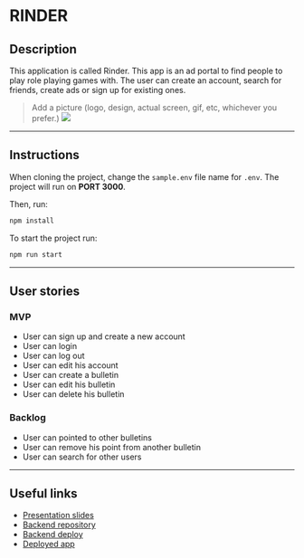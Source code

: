 # RINDER

## Description

This application is called Rinder. This app is an ad portal to find people to play role playing games with. The user can create an account, search for friends, create ads or sign up for existing ones.

> Add a picture (logo, design, actual screen, gif, etc, whichever you prefer.)
> ![](logogreenbig.png)

---

## Instructions

When cloning the project, change the <code>sample.env</code> file name for <code>.env</code>. The project will run on **PORT 3000**.

Then, run:

```bash
npm install
```

To start the project run:

```bash
npm run start
```

---

## User stories

### MVP

- User can sign up and create a new account
- User can login
- User can log out
- User can edit his account
- User can create a bulletin
- User can edit his bulletin
- User can delete his bulletin

### Backlog

- User can pointed to other bulletins
- User can remove his point from another bulletin
- User can search for other users

---

## Useful links

- [Presentation slides]()
- [Backend repository](https://github.com/ZillionTrout/RINDER-Backend)
- [Backend deploy](https://rinder.fly.dev/)
- [Deployed app](https://rollrinder.netlify.app/)

